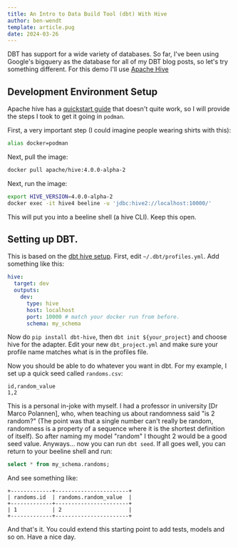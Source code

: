 ```yaml
---
title: An Intro to Data Build Tool (dbt) With Hive
author: ben-wendt
template: article.pug
date: 2024-03-26
---
```


DBT has support for a wide variety of databases. So far, I've been using
Google's bigquery as the database for all of my DBT blog posts, so let's
try something different. For this demo I'll use [Apache Hive](https://hive.apache.org/)

<span class="more"></span>

## Development Environment Setup

Apache hive has a [quickstart guide](https://hive.apache.org/developement/quickstart/)
that doesn't quite work, so I will provide the steps I took to get it going
in `podman`.

First, a very important step (I could imagine people wearing shirts with
this):

```bash
alias docker=podman
```

Next, pull the image:

```bash
docker pull apache/hive:4.0.0-alpha-2
```

Next, run the image:

```bash
export HIVE_VERSION=4.0.0-alpha-2
docker exec -it hive4 beeline -u 'jdbc:hive2://localhost:10000/'
```

This will put you into a beeline shell (a hive CLI). Keep this open.

## Setting up DBT.

This is based on the [dbt hive setup](https://docs.getdbt.com/docs/core/connect-data-platform/hive-setup). First, edit `~/.dbt/profiles.yml`. Add
something like this:

```yml
hive:
  target: dev
  outputs:
    dev:
      type: hive
      host: localhost
      port: 10000 # match your docker run from before.
      schema: my_schema
```

Now do `pip install dbt-hive`, then `dbt init ${your_project}` and choose
hive for the adapter. Edit your new `dbt_project.yml` and make sure your
profile name matches what is in the profiles file.

Now you should be able to do whatever you want in dbt. For my example, I 
set up a quick seed called `randoms.csv`:

```csv
id,random_value
1,2
```

This is a personal in-joke with myself. I had a professor in university
[Dr Marco Polannen], who, when teaching us about randomness said "is 2
random?" (The point was that a single number can't really be random,
randomness is a property of a sequence where it is the shortest definition
of itself). So after naming my model "random" I thought 2 would be a good
seed value. Anyways... now you can run `dbt seed`. If all goes well, you
can return to your beeline shell and run:

```sql
select * from my_schema.randoms;
```

And see something like:

```
+-------------+-----------------------+
| randoms.id  | randoms.random_value  |
+-------------+-----------------------+
| 1           | 2                     |
+-------------+-----------------------+
```

And that's it. You could extend this starting point to add tests, models
and so on. Have a nice day.
